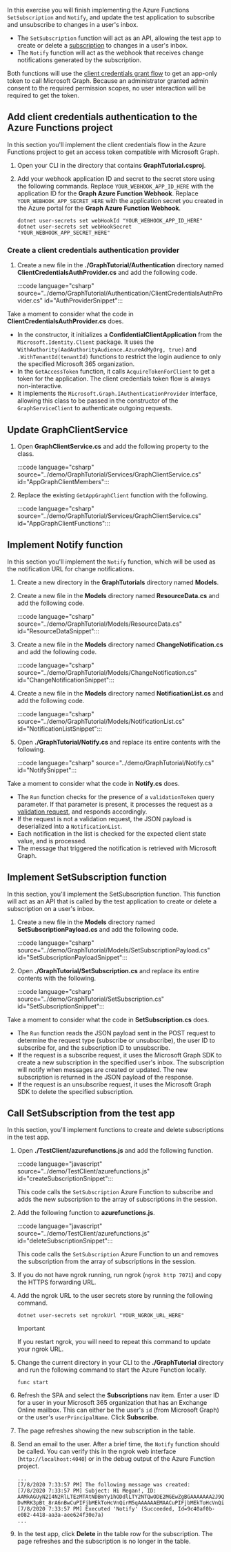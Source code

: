 <!-- markdownlint-disable MD002 MD041 -->

In this exercise you will finish implementing the Azure Functions `SetSubscription` and `Notify`, and update the test application to subscribe and unsubscribe to changes in a user's inbox.

- The `SetSubscription` function will act as an API, allowing the test app to create or delete a [subscription](https://docs.microsoft.com/graph/webhooks) to changes in a user's inbox.
- The `Notify` function will act as the webhook that receives change notifications generated by the subscription.

Both functions will use the [client credentials grant flow](https://docs.microsoft.com/azure/active-directory/develop/v2-oauth2-client-creds-grant-flow) to get an app-only token to call Microsoft Graph. Because an administrator granted admin consent to the required permission scopes, no user interaction will be required to get the token.

## Add client credentials authentication to the Azure Functions project

In this section you'll implement the client credentials flow in the Azure Functions project to get an access token compatible with Microsoft Graph.

1. Open your CLI in the directory that contains **GraphTutorial.csproj**.

1. Add your webhook application ID and secret to the secret store using the following commands. Replace `YOUR_WEBHOOK_APP_ID_HERE` with the application ID for the **Graph Azure Function Webhook**. Replace `YOUR_WEBHOOK_APP_SECRET_HERE` with the application secret you created in the Azure portal for the **Graph Azure Function Webhook**.

    ```Shell
    dotnet user-secrets set webHookId "YOUR_WEBHOOK_APP_ID_HERE"
    dotnet user-secrets set webHookSecret "YOUR_WEBHOOK_APP_SECRET_HERE"
    ```

### Create a client credentials authentication provider

1. Create a new file in the **./GraphTutorial/Authentication** directory named **ClientCredentialsAuthProvider.cs** and add the following code.

    :::code language="csharp" source="../demo/GraphTutorial/Authentication/ClientCredentialsAuthProvider.cs" id="AuthProviderSnippet":::

Take a moment to consider what the code in **ClientCredentialsAuthProvider.cs** does.

- In the constructor, it initializes a **ConfidentialClientApplication** from the `Microsoft.Identity.Client` package. It uses the `WithAuthority(AadAuthorityAudience.AzureAdMyOrg, true)` and `.WithTenantId(tenantId)` functions to restrict the login audience to only the specified Microsoft 365 organization.
- In the `GetAccessToken` function, it calls `AcquireTokenForClient` to get a token for the application. The client credentials token flow is always non-interactive.
- It implements the `Microsoft.Graph.IAuthenticationProvider` interface, allowing this class to be passed in the constructor of the `GraphServiceClient` to authenticate outgoing requests.

## Update GraphClientService

1. Open **GraphClientService.cs** and add the following property to the class.

    :::code language="csharp" source="../demo/GraphTutorial/Services/GraphClientService.cs" id="AppGraphClientMembers":::

1. Replace the existing `GetAppGraphClient` function with the following.

    :::code language="csharp" source="../demo/GraphTutorial/Services/GraphClientService.cs" id="AppGraphClientFunctions":::

## Implement Notify function

In this section you'll implement the `Notify` function, which will be used as the notification URL for change notifications.

1. Create a new directory in the **GraphTutorials** directory named **Models**.

1. Create a new file in the **Models** directory named **ResourceData.cs** and add the following code.

    :::code language="csharp" source="../demo/GraphTutorial/Models/ResourceData.cs" id="ResourceDataSnippet":::

1. Create a new file in the **Models** directory named **ChangeNotification.cs** and add the following code.

    :::code language="csharp" source="../demo/GraphTutorial/Models/ChangeNotification.cs" id="ChangeNotificationSnippet":::

1. Create a new file in the **Models** directory named **NotificationList.cs** and add the following code.

    :::code language="csharp" source="../demo/GraphTutorial/Models/NotificationList.cs" id="NotificationListSnippet":::

1. Open **./GraphTutorial/Notify.cs** and replace its entire contents with the following.

    :::code language="csharp" source="../demo/GraphTutorial/Notify.cs" id="NotifySnippet":::

Take a moment to consider what the code in **Notify.cs** does.

- The `Run` function checks for the presence of a `validationToken` query parameter. If that parameter is present, it processes the request as a [validation request](https://docs.microsoft.com/graph/webhooks#notification-endpoint-validation), and responds accordingly.
- If the request is not a validation request, the JSON payload is deserialized into a `NotificationList`.
- Each notification in the list is checked for the expected client state value, and is processed.
- The message that triggered the notification is retrieved with Microsoft Graph.

## Implement SetSubscription function

In this section, you'll implement the SetSubscription function. This function will act as an API that is called by the test application to create or delete a subscription on a user's inbox.

1. Create a new file in the **Models** directory named **SetSubscriptionPayload.cs** and add the following code.

    :::code language="csharp" source="../demo/GraphTutorial/Models/SetSubscriptionPayload.cs" id="SetSubscriptionPayloadSnippet":::

1. Open **./GraphTutorial/SetSubscription.cs** and replace its entire contents with the following.

    :::code language="csharp" source="../demo/GraphTutorial/SetSubscription.cs" id="SetSubscriptionSnippet":::

Take a moment to consider what the code in **SetSubscription.cs** does.

- The `Run` function reads the JSON payload sent in the POST request to determine the request type (subscribe or unsubscribe), the user ID to subscribe for, and the subscription ID to unsubscribe.
- If the request is a subscribe request, it uses the Microsoft Graph SDK to create a new subscription in the specified user's inbox. The subscription will notify when messages are created or updated. The new subscription is returned in the JSON payload of the response.
- If the request is an unsubscribe request, it uses the Microsoft Graph SDK to delete the specified subscription.

## Call SetSubscription from the test app

In this section, you'll implement functions to create and delete subscriptions in the test app.

1. Open **./TestClient/azurefunctions.js** and add the following function.

    :::code language="javascript" source="../demo/TestClient/azurefunctions.js" id="createSubscriptionSnippet":::

    This code calls the `SetSubscription` Azure Function to subscribe and adds the new subscription to the array of subscriptions in the session.

1. Add the following function to **azurefunctions.js**.

    :::code language="javascript" source="../demo/TestClient/azurefunctions.js" id="deleteSubscriptionSnippet":::

    This code calls the `SetSubscription` Azure Function to un and removes the subscription from the array of subscriptions in the session.

1. If you do not have ngrok running, run ngrok (`ngrok http 7071`) and copy the HTTPS forwarding URL.

1. Add the ngrok URL to the user secrets store by running the following command.

    ```Shell
    dotnet user-secrets set ngrokUrl "YOUR_NGROK_URL_HERE"
    ```

    > [!IMPORTANT]
    > If you restart ngrok, you will need to repeat this command to update your ngrok URL.

1. Change the current directory in your CLI to the **./GraphTutorial** directory and run the following command to start the Azure Function locally.

    ```Shell
    func start
    ```

1. Refresh the SPA and select the **Subscriptions** nav item. Enter a user ID for a user in your Microsoft 365 organization that has an Exchange Online mailbox. This can either be the user's `id` (from Microsoft Graph) or the user's `userPrincipalName`. Click **Subscribe**.

1. The page refreshes showing the new subscription in the table.

1. Send an email to the user. After a brief time, the `Notify` function should be called. You can verify this in the ngrok web interface (`http://localhost:4040`) or in the debug output of the Azure Function project.

    ```Shell
    ...
    [7/8/2020 7:33:57 PM] The following message was created:
    [7/8/2020 7:33:57 PM] Subject: Hi Megan!, ID: AAMkAGUyN2I4N2RlLTEzMTAtNDBmYy1hODdlLTY2NTQwODE2MGEwZgBGAAAAAAA2J9QH-DvMRK3pBt_8rA6nBwCuPIFjbMEkToHcVnQirM5qAAAAAAEMAACuPIFjbMEkToHcVnQirM5qAACHmpAsAAA=
    [7/8/2020 7:33:57 PM] Executed 'Notify' (Succeeded, Id=9c40af0b-e082-4418-aa3a-aee624f30e7a)
    ...
    ```

1. In the test app, click **Delete** in the table row for the subscription. The page refreshes and the subscription is no longer in the table.
